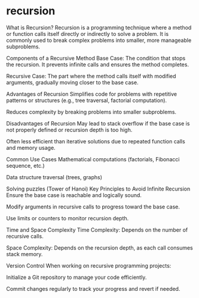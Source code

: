 # recursion
What is Recursion?
Recursion is a programming technique where a method or function calls itself directly or indirectly to solve a problem. It is commonly used to break complex problems into smaller, more manageable subproblems.

Components of a Recursive Method
Base Case: The condition that stops the recursion. It prevents infinite calls and ensures the method completes.

Recursive Case: The part where the method calls itself with modified arguments, gradually moving closer to the base case.

Advantages of Recursion
Simplifies code for problems with repetitive patterns or structures (e.g., tree traversal, factorial computation).

Reduces complexity by breaking problems into smaller subproblems.

Disadvantages of Recursion
May lead to stack overflow if the base case is not properly defined or recursion depth is too high.

Often less efficient than iterative solutions due to repeated function calls and memory usage.

Common Use Cases
Mathematical computations (factorials, Fibonacci sequence, etc.)

Data structure traversal (trees, graphs)

Solving puzzles (Tower of Hanoi)
Key Principles to Avoid Infinite Recursion
Ensure the base case is reachable and logically sound.

Modify arguments in recursive calls to progress toward the base case.

Use limits or counters to monitor recursion depth.

Time and Space Complexity
Time Complexity: Depends on the number of recursive calls.

Space Complexity: Depends on the recursion depth, as each call consumes stack memory.

Version Control
When working on recursive programming projects:

Initialize a Git repository to manage your code efficiently.

Commit changes regularly to track your progress and revert if needed.
